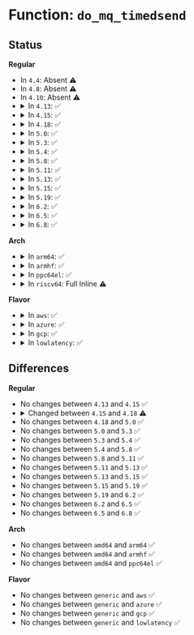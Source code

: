# Function: <code>do_mq_timedsend</code>

## Status
<b>Regular</b>
<ul>
<li>
In <code>4.4</code>: Absent ⚠️
</li>
<li>
In <code>4.8</code>: Absent ⚠️
</li>
<li>
In <code>4.10</code>: Absent ⚠️
</li>
<li>
<details>
<summary>In <code>4.13</code>: ✅</summary>

```c
int do_mq_timedsend(mqd_t mqdes, const char *u_msg_ptr, size_t msg_len, unsigned int msg_prio, struct timespec *ts);
```

**Collision:** Unique Static

**Inline:** No

**Transformation:** False

**Instances:**

```
In ipc/mqueue.c (ffffffff8138bc80)
Location: ipc/mqueue.c:963
Inline: False
Direct callers:
  - ipc/mqueue.c:compat_SyS_mq_timedsend
  - ipc/mqueue.c:SyS_mq_timedsend
```
**Symbols:**

```
ffffffff8138bc80-ffffffff8138c011: do_mq_timedsend (STB_LOCAL)
```
</details>
</li>
<li>
<details>
<summary>In <code>4.15</code>: ✅</summary>

```c
int do_mq_timedsend(mqd_t mqdes, const char *u_msg_ptr, size_t msg_len, unsigned int msg_prio, struct timespec *ts);
```

**Collision:** Unique Static

**Inline:** No

**Transformation:** False

**Instances:**

```
In ipc/mqueue.c (ffffffff813b1030)
Location: ipc/mqueue.c:963
Inline: False
Direct callers:
  - ipc/mqueue.c:compat_SyS_mq_timedsend
  - ipc/mqueue.c:SyS_mq_timedsend
```
**Symbols:**

```
ffffffff813b1030-ffffffff813b13c1: do_mq_timedsend (STB_LOCAL)
```
</details>
</li>
<li>
<details>
<summary>In <code>4.18</code>: ✅</summary>

```c
int do_mq_timedsend(mqd_t mqdes, const char *u_msg_ptr, size_t msg_len, unsigned int msg_prio, struct timespec64 *ts);
```

**Collision:** Unique Static

**Inline:** No

**Transformation:** False

**Instances:**

```
In ipc/mqueue.c (ffffffff813e1e10)
Location: ipc/mqueue.c:909
Inline: False
Direct callers:
  - ipc/mqueue.c:__x32_compat_sys_mq_timedsend
  - ipc/mqueue.c:__ia32_compat_sys_mq_timedsend
  - ipc/mqueue.c:__ia32_sys_mq_timedsend
  - ipc/mqueue.c:__x64_sys_mq_timedsend
```
**Symbols:**

```
ffffffff813e1e10-ffffffff813e21a0: do_mq_timedsend (STB_LOCAL)
```
</details>
</li>
<li>
<details>
<summary>In <code>5.0</code>: ✅</summary>

```c
int do_mq_timedsend(mqd_t mqdes, const char *u_msg_ptr, size_t msg_len, unsigned int msg_prio, struct timespec64 *ts);
```

**Collision:** Unique Static

**Inline:** No

**Transformation:** False

**Instances:**

```
In ipc/mqueue.c (ffffffff813fc860)
Location: ipc/mqueue.c:909
Inline: False
Direct callers:
  - ipc/mqueue.c:__x32_compat_sys_mq_timedsend
  - ipc/mqueue.c:__ia32_compat_sys_mq_timedsend
  - ipc/mqueue.c:__ia32_sys_mq_timedsend
  - ipc/mqueue.c:__x64_sys_mq_timedsend
```
**Symbols:**

```
ffffffff813fc860-ffffffff813fcbf0: do_mq_timedsend (STB_LOCAL)
```
</details>
</li>
<li>
<details>
<summary>In <code>5.3</code>: ✅</summary>

```c
int do_mq_timedsend(mqd_t mqdes, const char *u_msg_ptr, size_t msg_len, unsigned int msg_prio, struct timespec64 *ts);
```

**Collision:** Unique Static

**Inline:** No

**Transformation:** False

**Instances:**

```
In ipc/mqueue.c (ffffffff81428800)
Location: ipc/mqueue.c:964
Inline: False
Direct callers:
  - ipc/mqueue.c:__ia32_sys_mq_timedsend_time32
  - ipc/mqueue.c:__x64_sys_mq_timedsend_time32
  - ipc/mqueue.c:__ia32_sys_mq_timedsend
  - ipc/mqueue.c:__x64_sys_mq_timedsend
```
**Symbols:**

```
ffffffff81428800-ffffffff81428b99: do_mq_timedsend (STB_LOCAL)
```
</details>
</li>
<li>
<details>
<summary>In <code>5.4</code>: ✅</summary>

```c
int do_mq_timedsend(mqd_t mqdes, const char *u_msg_ptr, size_t msg_len, unsigned int msg_prio, struct timespec64 *ts);
```

**Collision:** Unique Static

**Inline:** No

**Transformation:** False

**Instances:**

```
In ipc/mqueue.c (ffffffff81442530)
Location: ipc/mqueue.c:963
Inline: False
Direct callers:
  - ipc/mqueue.c:__ia32_sys_mq_timedsend_time32
  - ipc/mqueue.c:__x64_sys_mq_timedsend_time32
  - ipc/mqueue.c:__ia32_sys_mq_timedsend
  - ipc/mqueue.c:__x64_sys_mq_timedsend
```
**Symbols:**

```
ffffffff81442530-ffffffff814428c9: do_mq_timedsend (STB_LOCAL)
```
</details>
</li>
<li>
<details>
<summary>In <code>5.8</code>: ✅</summary>

```c
int do_mq_timedsend(mqd_t mqdes, const char *u_msg_ptr, size_t msg_len, unsigned int msg_prio, struct timespec64 *ts);
```

**Collision:** Unique Static

**Inline:** No

**Transformation:** False

**Instances:**

```
In ipc/mqueue.c (ffffffff81492df0)
Location: ipc/mqueue.c:1044
Inline: False
Direct callers:
  - ipc/mqueue.c:__ia32_sys_mq_timedsend_time32
  - ipc/mqueue.c:__x64_sys_mq_timedsend_time32
  - ipc/mqueue.c:__ia32_sys_mq_timedsend
  - ipc/mqueue.c:__x64_sys_mq_timedsend
```
**Symbols:**

```
ffffffff81492df0-ffffffff814931d0: do_mq_timedsend (STB_LOCAL)
```
</details>
</li>
<li>
<details>
<summary>In <code>5.11</code>: ✅</summary>

```c
int do_mq_timedsend(mqd_t mqdes, const char *u_msg_ptr, size_t msg_len, unsigned int msg_prio, struct timespec64 *ts);
```

**Collision:** Unique Static

**Inline:** No

**Transformation:** False

**Instances:**

```
In ipc/mqueue.c (ffffffff814b06f0)
Location: ipc/mqueue.c:1044
Inline: False
Direct callers:
  - ipc/mqueue.c:__ia32_sys_mq_timedsend_time32
  - ipc/mqueue.c:__x64_sys_mq_timedsend_time32
  - ipc/mqueue.c:__ia32_sys_mq_timedsend
  - ipc/mqueue.c:__x64_sys_mq_timedsend
```
**Symbols:**

```
ffffffff814b06f0-ffffffff814b0ad0: do_mq_timedsend (STB_LOCAL)
```
</details>
</li>
<li>
<details>
<summary>In <code>5.13</code>: ✅</summary>

```c
int do_mq_timedsend(mqd_t mqdes, const char *u_msg_ptr, size_t msg_len, unsigned int msg_prio, struct timespec64 *ts);
```

**Collision:** Unique Static

**Inline:** No

**Transformation:** False

**Instances:**

```
In ipc/mqueue.c (ffffffff814b6540)
Location: ipc/mqueue.c:1047
Inline: False
Direct callers:
  - ipc/mqueue.c:__ia32_sys_mq_timedsend_time32
  - ipc/mqueue.c:__x64_sys_mq_timedsend_time32
  - ipc/mqueue.c:__ia32_sys_mq_timedsend
  - ipc/mqueue.c:__x64_sys_mq_timedsend
```
**Symbols:**

```
ffffffff814b6540-ffffffff814b6935: do_mq_timedsend (STB_LOCAL)
```
</details>
</li>
<li>
<details>
<summary>In <code>5.15</code>: ✅</summary>

```c
int do_mq_timedsend(mqd_t mqdes, const char *u_msg_ptr, size_t msg_len, unsigned int msg_prio, struct timespec64 *ts);
```

**Collision:** Unique Static

**Inline:** No

**Transformation:** False

**Instances:**

```
In ipc/mqueue.c (ffffffff8150ee80)
Location: ipc/mqueue.c:1049
Inline: False
Direct callers:
  - ipc/mqueue.c:__ia32_sys_mq_timedsend_time32
  - ipc/mqueue.c:__x64_sys_mq_timedsend_time32
  - ipc/mqueue.c:__ia32_sys_mq_timedsend
  - ipc/mqueue.c:__x64_sys_mq_timedsend
```
**Symbols:**

```
ffffffff8150ee80-ffffffff8150f275: do_mq_timedsend (STB_LOCAL)
```
</details>
</li>
<li>
<details>
<summary>In <code>5.19</code>: ✅</summary>

```c
int do_mq_timedsend(mqd_t mqdes, const char *u_msg_ptr, size_t msg_len, unsigned int msg_prio, struct timespec64 *ts);
```

**Collision:** Unique Static

**Inline:** No

**Transformation:** False

**Instances:**

```
In ipc/mqueue.c (ffffffff815a1930)
Location: ipc/mqueue.c:1061
Inline: False
Direct callers:
  - ipc/mqueue.c:__ia32_sys_mq_timedsend_time32
  - ipc/mqueue.c:__x64_sys_mq_timedsend_time32
  - ipc/mqueue.c:__ia32_sys_mq_timedsend
  - ipc/mqueue.c:__x64_sys_mq_timedsend
```
**Symbols:**

```
ffffffff815a1930-ffffffff815a1d6f: do_mq_timedsend (STB_LOCAL)
```
</details>
</li>
<li>
<details>
<summary>In <code>6.2</code>: ✅</summary>

```c
int do_mq_timedsend(mqd_t mqdes, const char *u_msg_ptr, size_t msg_len, unsigned int msg_prio, struct timespec64 *ts);
```

**Collision:** Unique Static

**Inline:** No

**Transformation:** False

**Instances:**

```
In ipc/mqueue.c (ffffffff8164b3b0)
Location: ipc/mqueue.c:1060
Inline: False
Direct callers:
  - ipc/mqueue.c:__ia32_sys_mq_timedsend_time32
  - ipc/mqueue.c:__x64_sys_mq_timedsend_time32
  - ipc/mqueue.c:__ia32_sys_mq_timedsend
  - ipc/mqueue.c:__x64_sys_mq_timedsend
```
**Symbols:**

```
ffffffff8164b3b0-ffffffff8164b7ef: do_mq_timedsend (STB_LOCAL)
```
</details>
</li>
<li>
<details>
<summary>In <code>6.5</code>: ✅</summary>

```c
int do_mq_timedsend(mqd_t mqdes, const char *u_msg_ptr, size_t msg_len, unsigned int msg_prio, struct timespec64 *ts);
```

**Collision:** Unique Static

**Inline:** No

**Transformation:** False

**Instances:**

```
In ipc/mqueue.c (ffffffff81683ac0)
Location: ipc/mqueue.c:1060
Inline: False
Direct callers:
  - ipc/mqueue.c:__ia32_sys_mq_timedsend_time32
  - ipc/mqueue.c:__x64_sys_mq_timedsend_time32
  - ipc/mqueue.c:__ia32_sys_mq_timedsend
  - ipc/mqueue.c:__x64_sys_mq_timedsend
```
**Symbols:**

```
ffffffff81683ac0-ffffffff81683f1a: do_mq_timedsend (STB_LOCAL)
```
</details>
</li>
<li>
<details>
<summary>In <code>6.8</code>: ✅</summary>

```c
int do_mq_timedsend(mqd_t mqdes, const char *u_msg_ptr, size_t msg_len, unsigned int msg_prio, struct timespec64 *ts);
```

**Collision:** Unique Static

**Inline:** No

**Transformation:** False

**Instances:**

```
In ipc/mqueue.c (ffffffff816bfee0)
Location: ipc/mqueue.c:1061
Inline: False
Direct callers:
  - ipc/mqueue.c:__ia32_sys_mq_timedsend_time32
  - ipc/mqueue.c:__x64_sys_mq_timedsend_time32
  - ipc/mqueue.c:__ia32_sys_mq_timedsend
  - ipc/mqueue.c:__x64_sys_mq_timedsend
```
**Symbols:**

```
ffffffff816bfee0-ffffffff816c0348: do_mq_timedsend (STB_LOCAL)
```
</details>
</li>
</ul>
<b>Arch</b>
<ul>
<li>
<details>
<summary>In <code>arm64</code>: ✅</summary>

```c
int do_mq_timedsend(mqd_t mqdes, const char *u_msg_ptr, size_t msg_len, unsigned int msg_prio, struct timespec64 *ts);
```

**Collision:** Unique Static

**Inline:** No

**Transformation:** False

**Instances:**

```
In ipc/mqueue.c (ffff80001052b688)
Location: ipc/mqueue.c:963
Inline: False
Direct callers:
  - ipc/mqueue.c:__arm64_sys_mq_timedsend_time32
  - ipc/mqueue.c:__arm64_sys_mq_timedsend
```
**Symbols:**

```
ffff80001052b688-ffff80001052ba20: do_mq_timedsend (STB_LOCAL)
```
</details>
</li>
<li>
<details>
<summary>In <code>armhf</code>: ✅</summary>

```c
int do_mq_timedsend(mqd_t mqdes, const char *u_msg_ptr, size_t msg_len, unsigned int msg_prio, struct timespec64 *ts);
```

**Collision:** Unique Static

**Inline:** No

**Transformation:** False

**Instances:**

```
In ipc/mqueue.c (c06e3774)
Location: ipc/mqueue.c:963
Inline: False
Direct callers:
  - ipc/mqueue.c:__se_sys_mq_timedsend_time32
  - ipc/mqueue.c:__se_sys_mq_timedsend
```
**Symbols:**

```
c06e3774-c06e3c54: do_mq_timedsend (STB_LOCAL)
```
</details>
</li>
<li>
<details>
<summary>In <code>ppc64el</code>: ✅</summary>

```c
int do_mq_timedsend(mqd_t mqdes, const char *u_msg_ptr, size_t msg_len, unsigned int msg_prio, struct timespec64 *ts);
```

**Collision:** Unique Static

**Inline:** No

**Transformation:** False

**Instances:**

```
In ipc/mqueue.c (c000000000676fd0)
Location: ipc/mqueue.c:963
Inline: False
Direct callers:
  - ipc/mqueue.c:__se_sys_mq_timedsend_time32
  - ipc/mqueue.c:__se_sys_mq_timedsend
```
**Symbols:**

```
c000000000676fd0-c00000000067747c: do_mq_timedsend (STB_LOCAL)
```
</details>
</li>
<li>
<details>
<summary>In <code>riscv64</code>: Full Inline ⚠️</summary>

**Collision:** Unique Static

**Inline:** Full

**Transformation:** False

**Instances:**

```
In ipc/mqueue.c (ffffffe00038dcf0)
Location: ipc/mqueue.c:963
Inline: True
Inline callers:
  - ipc/mqueue.c:__se_sys_mq_timedsend
```
</details>
</li>
</ul>
<b>Flavor</b>
<ul>
<li>
<details>
<summary>In <code>aws</code>: ✅</summary>

```c
int do_mq_timedsend(mqd_t mqdes, const char *u_msg_ptr, size_t msg_len, unsigned int msg_prio, struct timespec64 *ts);
```

**Collision:** Unique Static

**Inline:** No

**Transformation:** False

**Instances:**

```
In ipc/mqueue.c (ffffffff8143ab10)
Location: ipc/mqueue.c:963
Inline: False
Direct callers:
  - ipc/mqueue.c:__ia32_sys_mq_timedsend_time32
  - ipc/mqueue.c:__x64_sys_mq_timedsend_time32
  - ipc/mqueue.c:__ia32_sys_mq_timedsend
  - ipc/mqueue.c:__x64_sys_mq_timedsend
```
**Symbols:**

```
ffffffff8143ab10-ffffffff8143aea9: do_mq_timedsend (STB_LOCAL)
```
</details>
</li>
<li>
<details>
<summary>In <code>azure</code>: ✅</summary>

```c
int do_mq_timedsend(mqd_t mqdes, const char *u_msg_ptr, size_t msg_len, unsigned int msg_prio, struct timespec64 *ts);
```

**Collision:** Unique Static

**Inline:** No

**Transformation:** False

**Instances:**

```
In ipc/mqueue.c (ffffffff8142b580)
Location: ipc/mqueue.c:963
Inline: False
Direct callers:
  - ipc/mqueue.c:__ia32_sys_mq_timedsend_time32
  - ipc/mqueue.c:__x64_sys_mq_timedsend_time32
  - ipc/mqueue.c:__ia32_sys_mq_timedsend
  - ipc/mqueue.c:__x64_sys_mq_timedsend
```
**Symbols:**

```
ffffffff8142b580-ffffffff8142b919: do_mq_timedsend (STB_LOCAL)
```
</details>
</li>
<li>
<details>
<summary>In <code>gcp</code>: ✅</summary>

```c
int do_mq_timedsend(mqd_t mqdes, const char *u_msg_ptr, size_t msg_len, unsigned int msg_prio, struct timespec64 *ts);
```

**Collision:** Unique Static

**Inline:** No

**Transformation:** False

**Instances:**

```
In ipc/mqueue.c (ffffffff81436cb0)
Location: ipc/mqueue.c:963
Inline: False
Direct callers:
  - ipc/mqueue.c:__ia32_sys_mq_timedsend_time32
  - ipc/mqueue.c:__x64_sys_mq_timedsend_time32
  - ipc/mqueue.c:__ia32_sys_mq_timedsend
  - ipc/mqueue.c:__x64_sys_mq_timedsend
```
**Symbols:**

```
ffffffff81436cb0-ffffffff81437049: do_mq_timedsend (STB_LOCAL)
```
</details>
</li>
<li>
<details>
<summary>In <code>lowlatency</code>: ✅</summary>

```c
int do_mq_timedsend(mqd_t mqdes, const char *u_msg_ptr, size_t msg_len, unsigned int msg_prio, struct timespec64 *ts);
```

**Collision:** Unique Static

**Inline:** No

**Transformation:** False

**Instances:**

```
In ipc/mqueue.c (ffffffff8144d230)
Location: ipc/mqueue.c:963
Inline: False
Direct callers:
  - ipc/mqueue.c:__ia32_sys_mq_timedsend_time32
  - ipc/mqueue.c:__x64_sys_mq_timedsend_time32
  - ipc/mqueue.c:__ia32_sys_mq_timedsend
  - ipc/mqueue.c:__x64_sys_mq_timedsend
```
**Symbols:**

```
ffffffff8144d230-ffffffff8144d5d9: do_mq_timedsend (STB_LOCAL)
```
</details>
</li>
</ul>

## Differences
<b>Regular</b>
<ul>
<li>
No changes between <code>4.13</code> and <code>4.15</code> ✅
</li>
<li>
<details>
<summary>Changed between <code>4.15</code> and <code>4.18</code> ⚠️</summary>
<ul>
<li>
<b>Param type changed. </b>
<code>struct timespec *ts</code> ➡️ <code>struct timespec64 *ts</code>
</li>
</ul>
</details>
</li>
<li>
No changes between <code>4.18</code> and <code>5.0</code> ✅
</li>
<li>
No changes between <code>5.0</code> and <code>5.3</code> ✅
</li>
<li>
No changes between <code>5.3</code> and <code>5.4</code> ✅
</li>
<li>
No changes between <code>5.4</code> and <code>5.8</code> ✅
</li>
<li>
No changes between <code>5.8</code> and <code>5.11</code> ✅
</li>
<li>
No changes between <code>5.11</code> and <code>5.13</code> ✅
</li>
<li>
No changes between <code>5.13</code> and <code>5.15</code> ✅
</li>
<li>
No changes between <code>5.15</code> and <code>5.19</code> ✅
</li>
<li>
No changes between <code>5.19</code> and <code>6.2</code> ✅
</li>
<li>
No changes between <code>6.2</code> and <code>6.5</code> ✅
</li>
<li>
No changes between <code>6.5</code> and <code>6.8</code> ✅
</li>
</ul>
<b>Arch</b>
<ul>
<li>
No changes between <code>amd64</code> and <code>arm64</code> ✅
</li>
<li>
No changes between <code>amd64</code> and <code>armhf</code> ✅
</li>
<li>
No changes between <code>amd64</code> and <code>ppc64el</code> ✅
</li>
</ul>
<b>Flavor</b>
<ul>
<li>
No changes between <code>generic</code> and <code>aws</code> ✅
</li>
<li>
No changes between <code>generic</code> and <code>azure</code> ✅
</li>
<li>
No changes between <code>generic</code> and <code>gcp</code> ✅
</li>
<li>
No changes between <code>generic</code> and <code>lowlatency</code> ✅
</li>
</ul>
